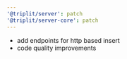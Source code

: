 ```yaml
---
'@triplit/server': patch
'@triplit/server-core': patch
---
```


- add endpoints for http based insert
- code quality improvements
